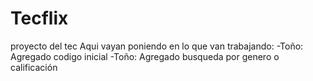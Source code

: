 # Tecflix
proyecto del tec
Aqui vayan poniendo en lo que van trabajando:
-Toño: Agregado codigo inicial
-Toño: Agregado busqueda por genero o calificación
